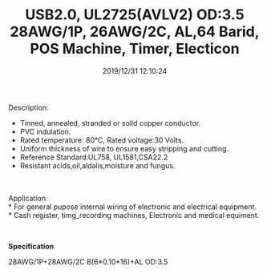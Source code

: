 ﻿---
layout: post 
title: USB2.0, UL2725(AVLV2) OD:3.5 28AWG/1P, 26AWG/2C, AL,64 Barid, POS Machine, Timer, Electicon
tags: USB2.0,cable
categories: wire-cable
overview: 28AWG/1P, 26AWG/2C, AL,64 Barid, POS Machine, Timer, Electicon
part_number: A02725.USB2.0003
thumb_img: static/202006/203-thumb-20200629085510.jpg
small_img: static/202006/203-20200629085510.jpg
date: 2019/12/31 12:10:24
---


Description:<br />
* Tinned, annealed, stranded or solid copper conductor. <br />
* PVC indulation.<br />
* Rated temperature: 80℃, Rated voltage:30 Volts.<br />
* Uniform thickness of wire to ensure easy stripping and cutting.<br />
* Reference Standard:UL758, UL1581,CSA22.2 <br />
* Resistant acids,oil,aldalis,moisture and fungus. <br />
<br />
<br />
Application: <br />
* For general pupose internal wiring of electronic and electrical equipment.<br />
* Cash register, timg_recording machines, Electronic and medical equiment.
<p>
	<br />
</p>
<p>
	<b>Specification</b>
</p>
<p>
	28AWG/1P+28AWG/2C B(6*0.10*16)+AL OD:3.5
</p>
<p>
	<br />
</p>
